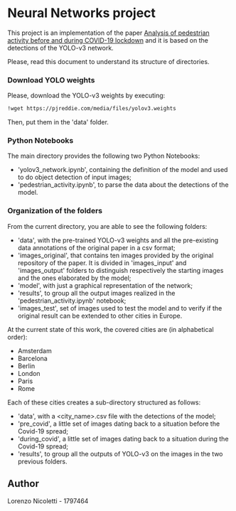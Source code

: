# Neural Networks project
This project is an implementation of the paper [Analysis of pedestrian activity before and during COVID-19 lockdown](https://paperswithcode.com/paper/analysis-of-pedestrian-activity-before-and) and it is based on the detections of the YOLO-v3 network.

Please, read this document to understand its structure of directories.

### Download YOLO weights
Please, download the YOLO-v3 weights by executing:
```bash
!wget https://pjreddie.com/media/files/yolov3.weights
```
Then, put them in the 'data' folder.

### Python Notebooks
The main directory provides the following two Python Notebooks:
- 'yolov3_network.ipynb', containing the definition of the model and used to do object detection of input images;
- 'pedestrian_activity.ipynb', to parse the data about the detections of the model.

### Organization of the folders
From the current directory, you are able to see the following folders:
- 'data', with the pre-trained YOLO-v3 weights and all the pre-existing data annotations of the original paper in a csv format;
- 'images_original', that contains ten images provided by the original repository of the paper. It is divided in 'images_input' and 'images_output' folders to distinguish respectively the starting images and the ones elaborated by the model;
- 'model', with just a graphical representation of the network;
- 'results', to group all the output images realized in the 'pedestrian_activity.ipynb' notebook;
- 'images_test', set of images used to test the model and to verify if the original result can be extended to other cities in Europe. 

At the current state of this work, the covered cities are (in alphabetical order):
- Amsterdam
- Barcelona
- Berlin
- London
- Paris
- Rome

Each of these cities creates a sub-directory structured as follows:
- 'data', with a <city_name>.csv file with the detections of the model;
- 'pre_covid', a little set of images dating back to a situation before the Covid-19 spread;
- 'during_covid', a little set of images dating back to a situation during the Covid-19 spread;
- 'results', to group all the outputs of YOLO-v3 on the images in the two previous folders.

## Author
Lorenzo Nicoletti - 1797464
